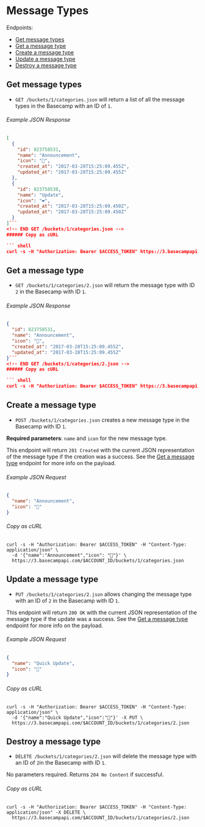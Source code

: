 Message Types
=============

Endpoints:

- [Get message types](#get-message-types)
- [Get a message type](#get-a-message-type)
- [Create a message type](#create-a-message-type)
- [Update a message type](#update-a-message-type)
- [Destroy a message type](#destroy-a-message-type)

Get message types
-----------------

* `GET /buckets/1/categories.json` will return a list of all the message types in the Basecamp with an ID of `1`.

###### Example JSON Response
<!-- START GET /buckets/1/categories.json -->
```json
[
  {
    "id": 823758531,
    "name": "Announcement",
    "icon": "📢",
    "created_at": "2017-03-28T15:25:09.455Z",
    "updated_at": "2017-03-28T15:25:09.455Z"
  },
  {
    "id": 823758530,
    "name": "Update",
    "icon": "❤️",
    "created_at": "2017-03-28T15:25:09.450Z",
    "updated_at": "2017-03-28T15:25:09.450Z"
  }
]```
<!-- END GET /buckets/1/categories.json -->
###### Copy as cURL

``` shell
curl -s -H "Authorization: Bearer $ACCESS_TOKEN" https://3.basecampapi.com/$ACCOUNT_ID/buckets/1/categories.json
```

Get a message type
------------------

* `GET /buckets/1/categories/2.json` will return the message type with ID `2` in the Basecamp with ID `1`.

###### Example JSON Response
<!-- START GET /buckets/1/categories/2.json -->
```json
{
  "id": 823758531,
  "name": "Announcement",
  "icon": "📢",
  "created_at": "2017-03-28T15:25:09.455Z",
  "updated_at": "2017-03-28T15:25:09.455Z"
}```
<!-- END GET /buckets/1/categories/2.json -->
###### Copy as cURL

``` shell
curl -s -H "Authorization: Bearer $ACCESS_TOKEN" https://3.basecampapi.com/$ACCOUNT_ID/buckets/1/categories/2.json
```

Create a message type
---------------------

* `POST /buckets/1/categories.json` creates a new message type in the Basecamp with ID `1`.

**Required parameters**: `name` and `icon` for the new message type.

This endpoint will return `201 Created` with the current JSON representation of the message type if the creation was a success. See the [Get a message type](#get-a-message-type) endpoint for more info on the payload.

###### Example JSON Request

``` json
{
  "name": "Announcement",
  "icon": "📢"
}
```

###### Copy as cURL

``` shell
curl -s -H "Authorization: Bearer $ACCESS_TOKEN" -H "Content-Type: application/json" \
  -d '{"name":"Announcement","icon": "📢"}' \
  https://3.basecampapi.com/$ACCOUNT_ID/buckets/1/categories.json
```

Update a message type
---------------------

* `PUT /buckets/1/categories/2.json` allows changing the message type with an ID of `2` in the Basecamp with ID `1`.

This endpoint will return `200 OK` with the current JSON representation of the message type if the update was a success. See the [Get a message type](#get-a-message-type) endpoint for more info on the payload.

###### Example JSON Request

``` json
{
  "name": "Quick Update",
  "icon": "📢"
}
```

###### Copy as cURL

``` shell
curl -s -H "Authorization: Bearer $ACCESS_TOKEN" -H "Content-Type: application/json" \
  -d '{"name":"Quick Update","icon":"📢"}' -X PUT \
  https://3.basecampapi.com/$ACCOUNT_ID/buckets/1/categories/2.json
```

Destroy a message type
----------------------

* `DELETE /buckets/1/categories/2.json` will delete the message type with an ID of `2`in the Basecamp with ID `1`.

No parameters required. Returns `204 No Content` if successful.

###### Copy as cURL

``` shell
curl -s -H "Authorization: Bearer $ACCESS_TOKEN" -H "Content-Type: application/json" -X DELETE \
  https://3.basecampapi.com/$ACCOUNT_ID/buckets/1/categories/2.json
```
